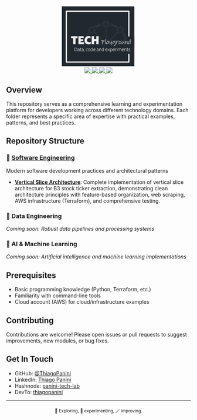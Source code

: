 <div align="center">
    <br><img src="https://github.com/ThiagoPanini/tech-playground/blob/main/assets/logo-tech-playground.png?raw=true" width=200 alt="logo-tech-playground">
</div>

<div align="center">

  <a href="https://www.python.org/">
    <img src="https://img.shields.io/badge/python-grey?style=for-the-badge&logo=python&logoColor=FFFFFF">
  </a>

  <a href="https://www.terraform.io/">
    <img src="https://img.shields.io/badge/terraform-grey?style=for-the-badge&logo=terraform&logoColor=FFFFFF">
  </a>

  <a href="https://github.com/">
    <img src="https://img.shields.io/badge/github-grey?style=for-the-badge&logo=github&logoColor=FFFFFF">
  </a>

  <a href="https://github.com/copilot">
    <img src="https://img.shields.io/badge/copilot-grey?style=for-the-badge&logo=githubcopilot&logoColor=FFFFFF">
  </a>
</div>


## Overview

This repository serves as a comprehensive learning and experimentation platform for developers working across different technology domains. Each folder represents a specific area of expertise with practical examples, patterns, and best practices.

## Repository Structure


### 🔧 [Software Engineering](software/)
Modern software development practices and architectural patterns
- **[Vertical Slice Architecture](software/vertical_slice_architecture/)**: Complete implementation of vertical slice architecture for B3 stock ticker extraction, demonstrating clean architecture principles with feature-based organization, web scraping, AWS infrastructure (Terraform), and comprehensive testing.

### 🎲 Data Engineering
*Coming soon: Robust data pipelines and processing systems*

### 🤖 AI & Machine Learning
*Coming soon: Artificial intelligence and machine learning implementations*


## Prerequisites

- Basic programming knowledge (Python, Terraform, etc.)
- Familiarity with command-line tools
- Cloud account (AWS) for cloud/infrastructure examples


## Contributing

Contributions are welcome! Please open issues or pull requests to suggest improvements, new modules, or bug fixes.

## Get In Touch

- GitHub: [@ThiagoPanini](https://github.com/ThiagoPanini)
- LinkedIn: [Thiago Panini](https://www.linkedin.com/in/thiago-panini/)
- Hashnode: [panini-tech-lab](https://panini.hashnode.dev/)
- DevTo: [thiagopanini](https://dev.to/thiagopanini)

---

<div align="center">
  <sub>🔎 Exploring, 🧪 experimenting, 🪄 improving.</sub>
</div>
